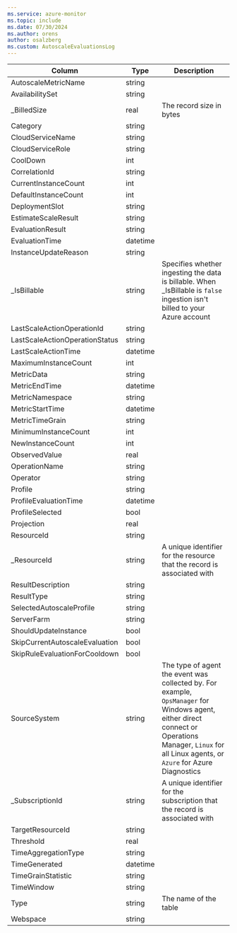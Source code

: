 ```yaml
---
ms.service: azure-monitor
ms.topic: include
ms.date: 07/30/2024
ms.author: orens
author: osalzberg
ms.custom: AutoscaleEvaluationsLog
---
```



| Column | Type | Description |
|---|---|---|
| AutoscaleMetricName | string |   |
| AvailabilitySet | string |   |
| _BilledSize | real | The record size in bytes |
| Category | string |   |
| CloudServiceName | string |   |
| CloudServiceRole | string |   |
| CoolDown | int |   |
| CorrelationId | string |   |
| CurrentInstanceCount | int |   |
| DefaultInstanceCount | int |   |
| DeploymentSlot | string |   |
| EstimateScaleResult | string |   |
| EvaluationResult | string |   |
| EvaluationTime | datetime |   |
| InstanceUpdateReason | string |   |
| _IsBillable | string | Specifies whether ingesting the data is billable. When _IsBillable is `false` ingestion isn't billed to your Azure account |
| LastScaleActionOperationId | string |   |
| LastScaleActionOperationStatus | string |   |
| LastScaleActionTime | datetime |   |
| MaximumInstanceCount | int |   |
| MetricData | string |   |
| MetricEndTime | datetime |   |
| MetricNamespace | string |   |
| MetricStartTime | datetime |   |
| MetricTimeGrain | string |   |
| MinimumInstanceCount | int |   |
| NewInstanceCount | int |   |
| ObservedValue | real |   |
| OperationName | string |   |
| Operator | string |   |
| Profile | string |   |
| ProfileEvaluationTime | datetime |   |
| ProfileSelected | bool |   |
| Projection | real |   |
| ResourceId | string |   |
| _ResourceId | string | A unique identifier for the resource that the record is associated with |
| ResultDescription | string |   |
| ResultType | string |   |
| SelectedAutoscaleProfile | string |   |
| ServerFarm | string |   |
| ShouldUpdateInstance | bool |   |
| SkipCurrentAutoscaleEvaluation | bool |   |
| SkipRuleEvaluationForCooldown | bool |   |
| SourceSystem | string | The type of agent the event was collected by. For example, `OpsManager` for Windows agent, either direct connect or Operations Manager, `Linux` for all Linux agents, or `Azure` for Azure Diagnostics |
| _SubscriptionId | string | A unique identifier for the subscription that the record is associated with |
| TargetResourceId | string |   |
| Threshold | real |   |
| TimeAggregationType | string |   |
| TimeGenerated | datetime |   |
| TimeGrainStatistic | string |   |
| TimeWindow | string |   |
| Type | string | The name of the table |
| Webspace | string |   |
